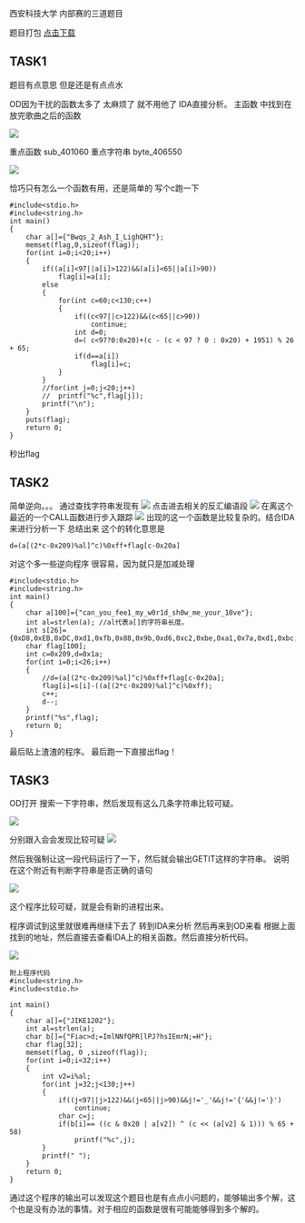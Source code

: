 西安科技大学 内部赛的三道题目

题目打包 [点击下载](https://github.com/GoldsNow/-/raw/5959936765c68a20e2231c1f671304f39b17ca60/2016-5-15/%E8%A5%BF%E5%AE%89%E7%A7%91%E6%8A%80%E5%A4%A7%E5%AD%A6/%E9%A2%98%E7%9B%AE.rar)

## TASK1
题目有点意思 但是还是有点点水

OD因为干扰的函数太多了 太麻烦了 就不用他了
IDA直接分析。  主函数 中找到在放完歌曲之后的函数

![](https://raw.githubusercontent.com/GoldsNow/-/9b6e84ed3b9fa434a3c0b525ec55654a316bb90c/2016-5-15/%E8%A5%BF%E5%AE%89%E7%A7%91%E6%8A%80%E5%A4%A7%E5%AD%A6/4.png)

重点函数 sub_401060 重点字符串 byte_406550

![](https://raw.githubusercontent.com/GoldsNow/-/9b6e84ed3b9fa434a3c0b525ec55654a316bb90c/2016-5-15/%E8%A5%BF%E5%AE%89%E7%A7%91%E6%8A%80%E5%A4%A7%E5%AD%A6/5.png)

恰巧只有怎么一个函数有用，还是简单的
写个c跑一下

	#include<stdio.h>
	#include<string.h>
	int main()
	{
		char a[]={"Bwqs_2_Ash_I_LighQHT"};
		memset(flag,0,sizeof(flag));
		for(int i=0;i<20;i++)
		{
			if((a[i]<97||a[i]>122)&&(a[i]<65||a[i]>90))
				flag[i]=a[i];
			else
			{
				for(int c=60;c<130;c++)
				{
					if((c<97||c>122)&&(c<65||c>90))
						continue;
					int d=0;
					d=( c<97?0:0x20)+(c - (c < 97 ? 0 : 0x20) + 1951) % 26 + 65;
					if(d==a[i])
						flag[i]=c;
				}
			}
			//for(int j=0;j<20;j++)
			//	printf("%c",flag[j]);
			printf("\n");
		} 
		puts(flag);
		return 0; 
	} 
秒出flag



## TASK2
简单逆向。。。
通过查找字符串发现有 
![](https://raw.githubusercontent.com/GoldsNow/-/49ed5bd40f8342595614a184eef133d266ecff49/2016-5-15/%E8%A5%BF%E5%AE%89%E7%A7%91%E6%8A%80%E5%A4%A7%E5%AD%A6/1.png)
点击进去相关的反汇编语段
![](https://raw.githubusercontent.com/GoldsNow/-/49ed5bd40f8342595614a184eef133d266ecff49/2016-5-15/%E8%A5%BF%E5%AE%89%E7%A7%91%E6%8A%80%E5%A4%A7%E5%AD%A6/2.png)
在离这个最近的一个CALL函数进行步入跟踪
![](https://raw.githubusercontent.com/GoldsNow/-/49ed5bd40f8342595614a184eef133d266ecff49/2016-5-15/%E8%A5%BF%E5%AE%89%E7%A7%91%E6%8A%80%E5%A4%A7%E5%AD%A6/3.png)
出现的这一个函数是比较复杂的。结合IDA来进行分析一下
总结出来 这个的转化意思是

	d=(a[(2*c-0x209)%al]^c)%0xff+flag[c-0x20a]
对这个多一些逆向程序 很容易，因为就只是加减处理

	#include<stdio.h>
	#include<string.h>
	int main()
	{
		char a[100]={"can_you_fee1_my_w0r1d_sh0w_me_your_10ve"};
		int al=strlen(a); //al代表a[]的字符串长度。 
		int s[26]={0xD8,0xEB,0xDC,0xd1,0xfb,0x88,0x9b,0xd6,0xc2,0xbe,0xa1,0x7a,0xd1,0xbc,0x9e,0xbf,0xa7,0xb3,0x5c,0xa4,0x7a,0x8f,0x63,0xd3,0xaf,0xd4};
		char flag[100];
		int c=0x209,d=0x1a;
		for(int i=0;i<26;i++)
		{
			//d=(a[(2*c-0x209)%al]^c)%0xff+flag[c-0x20a];
			flag[i]=s[i]-((a[(2*c-0x209)%al]^c)%0xff);
			c++;
			d--;
		}
		printf("%s",flag);
		return 0;
	}
最后贴上渣渣的程序。
最后跑一下直接出flag！


## TASK3

OD打开 搜索一下字符串，然后发现有这么几条字符串比较可疑。

![](https://raw.githubusercontent.com/GoldsNow/-/1f00d3609c9efa4100097ff71c6fd8dbfa2f82a0/2016-5-15/%E8%A5%BF%E5%AE%89%E7%A7%91%E6%8A%80%E5%A4%A7%E5%AD%A6/9.png)

分别跟入会会发现比较可疑
![](https://raw.githubusercontent.com/GoldsNow/-/1f00d3609c9efa4100097ff71c6fd8dbfa2f82a0/2016-5-15/%E8%A5%BF%E5%AE%89%E7%A7%91%E6%8A%80%E5%A4%A7%E5%AD%A6/8.png)

然后我强制让这一段代码运行了一下，然后就会输出GETIT这样的字符串。
说明在这个附近有判断字符串是否正确的语句

![](https://raw.githubusercontent.com/GoldsNow/-/1f00d3609c9efa4100097ff71c6fd8dbfa2f82a0/2016-5-15/%E8%A5%BF%E5%AE%89%E7%A7%91%E6%8A%80%E5%A4%A7%E5%AD%A6/6.png)

这个程序比较可疑，就是会有新的进程出来。


程序调试到这里就很难再继续下去了 转到IDA来分析 然后再来到OD来看
根据上面找到的地址，然后直接去查看IDA上的相关函数。然后直接分析代码。

![](https://raw.githubusercontent.com/GoldsNow/-/1f00d3609c9efa4100097ff71c6fd8dbfa2f82a0/2016-5-15/%E8%A5%BF%E5%AE%89%E7%A7%91%E6%8A%80%E5%A4%A7%E5%AD%A6/7.png)


	附上程序代码
	#include<string.h>
	#include<stdio.h>
	
	int main()
	{
		char a[]={"JIKE1202"};
		int al=strlen(a);
		char b[]={"Fiac>d;=ImlNNfQPR[lPJ?hsIEmrN;=H"};
		char flag[32];
		memset(flag, 0 ,sizeof(flag));
		for(int i=0;i<32;i++)
		{
			int v2=i%al; 
			for(int j=32;j<130;j++)
			{
				if((j<97||j>122)&&(j<65||j>90)&&j!='_'&&j!='{'&&j!='}')
					continue;
				char c=j;
				if(b[i]== ((c & 0x20 | a[v2]) ^ (c << (a[v2] & 1))) % 65 + 58)
					printf("%c",j);
			}
			printf(" ");
		}
		return 0;
	}

通过这个程序的输出可以发现这个题目也是有点点小问题的，能够输出多个解，这个也是没有办法的事情。对于相应的函数是很有可能能够得到多个解的。

